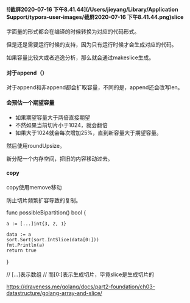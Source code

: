 #### ![截屏2020-07-16 下午8.41.44](/Users/jieyang/Library/Application Support/typora-user-images/截屏2020-07-16 下午8.41.44.png)slice

字面量的形式都会在编译的时候转换为对应的代码形式。

但是还是需要运行时候的支持，因为只有运行时候才会生成对应的代码。


如果容量比较大或者逃逸分析，那么就会通过makeslice生成。

#### 对于append（）

对于append和非append都会扩取容量，不同的是，append还会改写len。



#### 会预估一个期望容量

- 如果期望容量大于两倍直接期望
- 不然如果当前切片小于1024，就会翻倍
- 如果大于1024就会每次增加25%，直到新容量大于期望容量。



然后使用roundUpsize。



新分配一个内存空间，把旧的内容移动过去。



#### copy

copy使用memove移动



防止切片频繁扩容导致的复制。

func possibleBipartition() bool {

	a := [...]int{3, 2, 1}
	
	data := a
	sort.Sort(sort.IntSlice(data[0:]))
	fmt.Println(a)
	return true
}

// [...]表示数组
// 而[0:]表示生成切片，毕竟slice是生成切片的

https://draveness.me/golang/docs/part2-foundation/ch03-datastructure/golang-array-and-slice/